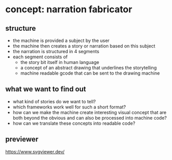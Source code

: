 # concept: narration fabricator

## structure

- the machine is provided a subject by the user
- the machine then creates a story or narration based on this subject
- the narration is structured in 4 segments
- each segment consists of
  - the story bit itself in human language
  - a concept of an abstract drawing that underlines the storytelling
  - machine readable gcode that can be sent to the drawing machine

## what we want to find out

- what kind of stories do we want to tell?
- which frameworks work well for such a short format?
- how can we make the machine create interesting visual concept that are both beyond the obvious and can also be processed into machine code?
- how can we translate these concepts into readable code?

## previewer

https://www.svgviewer.dev/
